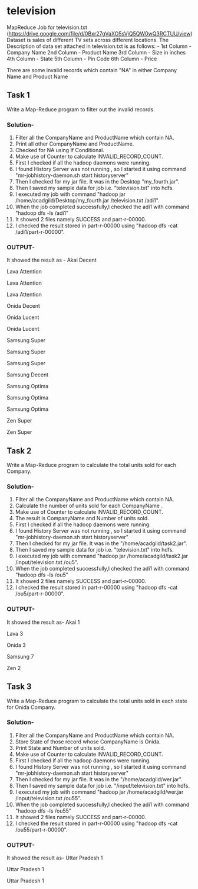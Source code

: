 # television
MapReduce Job for television.txt (https://drive.google.com/file/d/0Bxr27gVaXO5sVjQ5QW0wQ3RCTUU/view) Dataset is sales of different TV sets across different locations. The Description of data set attached in television.txt is as follows: - 1st Column - Company Name 2nd Column - Product Name 3rd Column - Size in inches 4th Column - State 5th Column - Pin Code 6th Column - Price

There are some invalid records which contain "NA"  in either Company Name and Product Name

## Task 1
Write a Map-Reduce program to filter out the invalid records.  

### Solution-
1. Filter all the CompanyName and ProductName which contain NA.
2. Print all other CompanyName and ProductName.
3. Checked for NA using If Conditional. 
4. Make use of Counter to calculate INVALID_RECORD_COUNT.
5. First I checked if all the hadoop daemons were running.
6. I found History Server was not running , so I started it using command "mr-jobhistory-daemon.sh start historyserver"
7. Then I checked for my jar file. It was in the Desktop "my_fourth.jar".
8. Then I saved my sample data for job i.e. "television.txt" into hdfs.
9. I executed my job with command "hadoop jar /home/acadgild/Desktop/my_fourth.jar /television.txt /adi1".
10. When the job completed successfully,I checked the adi1 with command "hadoop dfs -ls /adi1"
11. It showed 2 files namely SUCCESS and part-r-00000.
12. I checked the result stored in part-r-00000 using "hadoop dfs -cat /adi1/part-r-00000".

### OUTPUT-
It showed the result as -
Akai      Decent

Lava      Attention

Lava      Attention

Lava      Attention

Onida     Decent

Onida     Lucent

Onida     Lucent

Samsung   Super

Samsung   Super

Samsung   Super

Samsung   Decent

Samsung   Optima

Samsung   Optima

Samsung   Optima

Zen       Super

Zen       Super
 

## Task 2
Write a Map-Reduce program to calculate the total units sold for each Company.

### Solution-
1. Filter all the CompanyName and ProductName which contain NA.
2. Calculate the number of units sold for each CompanyName .
3. Make use of Counter to calculate INVALID_RECORD_COUNT.
4. The result is CompanyName and Number of units sold.
5. First I checked if all the hadoop daemons were running.
6. I found History Server was not running , so I started it using command "mr-jobhistory-daemon.sh start historyserver"
7. Then I checked for my jar file. It was in the  "/home/acadgild/task2.jar".
8. Then I saved my sample data for job i.e. "television.txt" into hdfs.
9. I executed my job with command "hadoop jar /home/acadgild/task2.jar /input/television.txt /ou5".
10. When the job completed successfully,I checked the adi1 with command "hadoop dfs -ls /ou5"
11. It showed 2 files namely SUCCESS and part-r-00000.
12. I checked the result stored in part-r-00000 using "hadoop dfs -cat /ou5/part-r-00000".

### OUTPUT-
It showed the result as- 
Akai        1

Lava        3

Onida       3

Samsung     7

Zen         2
 

## Task 3
Write a Map-Reduce program to calculate the total units sold in each state for Onida Company.

### Solution-
1. Filter all the CompanyName and ProductName which contain NA.
2. Store State of those record whose CompanyName is Onida.
3. Print State and Number of units sold.
4. Make use of Counter to calculate INVALID_RECORD_COUNT.
5. First I checked if all the hadoop daemons were running.
6. I found History Server was not running , so I started it using command "mr-jobhistory-daemon.sh start historyserver"
7. Then I checked for my jar file. It was in the  "/home/acadgild/wer.jar".
8. Then I saved my sample data for job i.e. "/input/television.txt" into hdfs.
9. I executed my job with command "hadoop jar /home/acadgild/wer.jar /input/television.txt /ou55".
10. When the job completed successfully,I checked the adi1 with command "hadoop dfs -ls /ou55"
11. It showed 2 files namely SUCCESS and part-r-00000.
12. I checked the result stored in part-r-00000 using "hadoop dfs -cat /ou55/part-r-00000".

### OUTPUT-
It showed the result as- 
Uttar Pradesh       1

Uttar Pradesh       1

Uttar Pradesh       1
 
